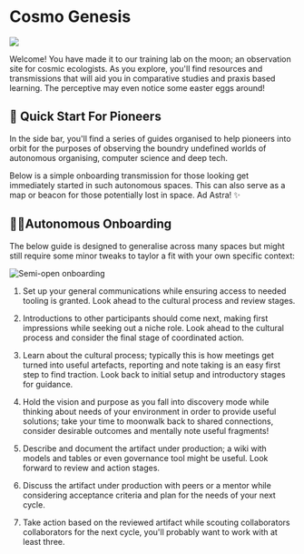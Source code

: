 # Cosmo Genesis

![](/assets/cosmogenesis.png)

Welcome! You have made it to our training lab on the moon; an observation site for cosmic ecologists. As you explore, you'll find resources and transmissions that will aid you in comparative studies and praxis based learning. The perceptive may even notice some easter eggs around!

## 🚀 Quick Start For Pioneers

In the side bar, you'll find a series of guides organised to help pioneers into orbit for the purposes of observing the boundry undefined worlds of autonomous organising, computer science and deep tech.

Below is a simple onboarding transmission for those looking get immediately started in such autonomous spaces. This can also serve as a map or beacon for those potentially lost in space. Ad Astra! ✨

## 🏴‍☠️Autonomous Onboarding

The below guide is designed to generalise across many spaces but might still require some minor tweaks to taylor a fit with your own specific context:

![Semi-open onboarding](/assets/onboarding/Onboarding.png)

1. Set up your general communications while ensuring access to needed tooling is granted. Look ahead to the cultural process and review stages.

2. Introductions to other participants should come next, making first impressions while seeking out a niche role. Look ahead to the cultural process and consider the final stage of coordinated action.

3. Learn about the cultural process; typically this is how meetings get turned into useful artefacts, reporting and note taking is an easy first step to find traction. Look back to initial setup and introductory stages for guidance.

4. Hold the vision and purpose as you fall into discovery mode while thinking about needs of your environment in order to provide useful solutions; take your time to moonwalk back to shared connections, consider desirable outcomes and mentally note useful fragments!

5. Describe and document the artifact under production; a wiki with models and tables or even governance tool might be useful. Look forward to review and action stages.

6. Discuss the artifact under production with peers or a mentor while considering acceptance criteria and plan for the needs of your next cycle.

7. Take action based on the reviewed artifact while scouting collaborators collaborators for the next cycle, you'll probably want to work with at least three.
